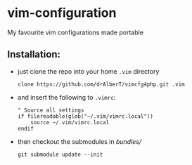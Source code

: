 # vim-configuration
My favourite vim configurations made portable

Installation:
---

- just clone the repo into your home `.vim` directory

    ```
    clone https://github.com/drAlberT/vimcfg4php.git .vim
    ```
- and insert the following to `.vimrc`:

    ```
    " Source all settings
    if filereadable(glob("~/.vim/vimrc.local"))
        source ~/.vim/vimrc.local
    endif
    ```
- then checkout the submodules in *bundles/*

    ```
    git submodule update --init
    ```
